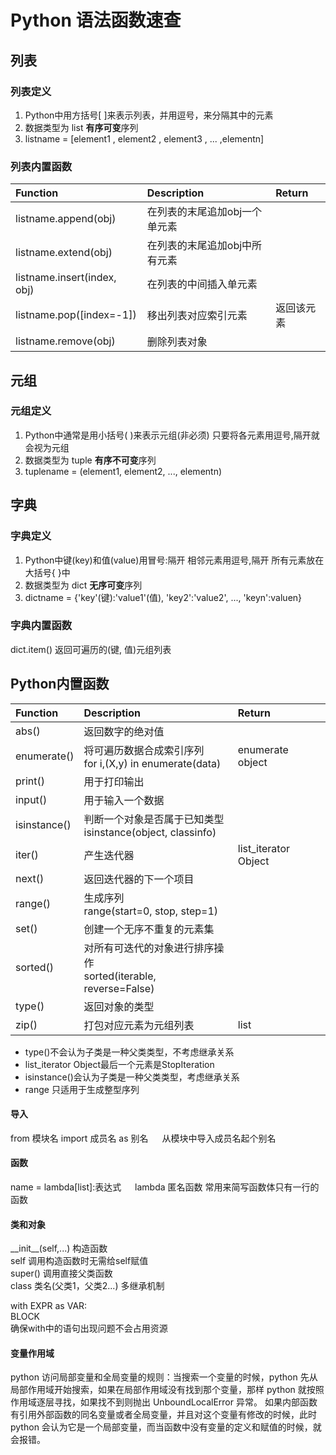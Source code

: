 # Python 语法函数速查
## 列表
### 列表定义 
1. Python中用方括号\[ \]来表示列表，并用逗号，来分隔其中的元素
2. 数据类型为 list **有序可变**序列
3. listname = [element1 , element2 , element3 , ... ,elementn]

### 列表内置函数

| Function | Description | Return | 
| :---  | :--- | :--- |
| listname.append(obj)        | 在列表的末尾追加obj一个单元素 |
| listname.extend(obj)        | 在列表的末尾追加obj中所有元素 |
| listname.insert(index, obj) | 在列表的中间插入单元素       |
| listname.pop([index=-1])    | 移出列表对应索引元素    | 返回该元素 |
| listname.remove(obj)        | 删除列表对象                  |


## 元组 
### 元组定义
1. Python中通常是用小括号( )来表示元组(非必须) 只要将各元素用逗号,隔开就会视为元组    
2. 数据类型为 tuple **有序不可变**序列    
3. tuplename = (element1, element2, ..., elementn)    

## 字典
### 字典定义
1. Python中键(key)和值(value)用冒号:隔开 相邻元素用逗号,隔开 所有元素放在大括号{ }中    
2. 数据类型为 dict **无序可变**序列     
3. dictname = {'key'(键):'value1'(值), 'key2':'value2', ..., 'keyn':valuen}  
### 字典内置函数
dict.item() 返回可遍历的(键, 值)元组列表



## Python内置函数

| Function      | Description                              | Return | 
| :---          | :---                                     | :--- |
| abs()         |  返回数字的绝对值                         |
| enumerate()   | 将可遍历数据合成索引序列<br> for i,(X,y) in enumerate(data) | enumerate object |
| print()       | 用于打印输出                              |
| input()       | 用于输入一个数据                          |
| isinstance()  | 判断一个对象是否属于已知类型<br> isinstance(object, classinfo)|  |
| iter()        |  产生迭代器                              | list_iterator Object |
| next()        | 返回迭代器的下一个项目                    | 
| range()       | 生成序列<br> range(start=0, stop, step=1)|
| set()         | 创建一个无序不重复的元素集                |
| sorted()      | 对所有可迭代的对象进行排序操作<br> sorted(iterable, reverse=False) |
| type()        | 返回对象的类型                           |
| zip()         | 打包对应元素为元组列表                   | list |

- type()不会认为子类是一种父类类型，不考虑继承关系
- list_iterator Object最后一个元素是StopIteration 
- isinstance()会认为子类是一种父类类型，考虑继承关系
- range 只适用于生成整型序列

#### 导入
from 模块名 import 成员名 as 别名 &emsp; 从模块中导入成员名起个别名  

#### 函数
name = lambda[list]:表达式 &emsp;  lambda 匿名函数 常用来简写函数体只有一行的函数  


#### 类和对象
\_\_init\_\_(self,...) 构造函数  
self 调用构造函数时无需给self赋值  
super() 调用直接父类函数  
class 类名(父类1，父类2...) 多继承机制  

with EXPR as VAR:  
BLOCK  
确保with中的语句出现问题不会占用资源

#### 变量作用域
python 访问局部变量和全局变量的规则：当搜索一个变量的时候，python 先从局部作用域开始搜索，如果在局部作用域没有找到那个变量，那样 python 就按照作用域逐层寻找，如果找不到则抛出 UnboundLocalError 异常。
如果内部函数有引用外部函数的同名变量或者全局变量，并且对这个变量有修改的时候，此时 python 会认为它是一个局部变量，而当函数中没有变量的定义和赋值的时候，就会报错。